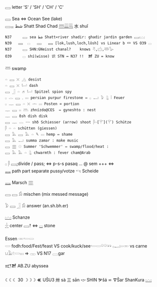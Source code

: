 𓈙 letter 'S' / 'SH' / 'CH' / 'C'  

𓈙 Sea ⇔ Ocean See (lake)  
𓈙𓈇 شط Shatt Shad Chad [𓆷](𓆷)[𓇏](𓇏)[𓇐](𓇐) 水 shuǐ  

```  
N37		𓈙 sea شط Shatt⋍river shadir: ghadir jardin garden 𓈙𓏤𓈉  
N39   𓈜  𓊌   𓈚   𓈛 [lok,lush,loch,lösh] vs Linear b 𐃑 VS O39 𓊌  
N37		𓈙 SHN:GNeisst chanal?    knows 𓄃,𓐠,𓅸𓅭  
O39		𓊌 shí(wisse) 识 STN ↔ N37 !!  𒍪 ZU = know  
```  
𓆷 swamp  
```  
𓏏 𓈙 𓏴 𓂻 desist  
𓏏 𓈙 𓏴 𓂡 dash  
𓈙 𓃀 𓏏 𓂉 𓂡 Spitzel spion spy  
𓊪 𓂋 𓈙 𓈒 𓏥 persian purpur firestone ⇔ 𓊪 𓂝 𓅱 𓊮 𓏪 Feuer  
𓊪 𓊃 𓈙 𓏏 𓏴 𓏛 𓏥 Posten ⋍ portion  
𓊃 𓈙 𓏮 𓅹 zhnízdo@CES  ⇔ gyneshto : nest  
𓊃 𓈙 δsh dish disk  
𓈙 𓊃 𓂋 𓌕 shδ Schiesser (arrow) shoot 𓋴𓏏[𓄝](𓄝) Schütze  
𓋴 𓏏 𓏏 schütten (giessen)  
𓈙 𓅓 𓈙 𓅓 𓏏 𓆰 𓏥 hemp ⇔ shame  
𓈙 𓅓 𓂝 summa zamar : make music  
𓈙 𓈗 𓇳 Summer 'Schwemmer' ⇔ swamp/flood/heat :  
𓈙 𓅓 𓅓 𓏏 𓊮 chwarmth : fever cham@Arab  
```  
𓊪 𓋴 𓈙;divide / pass;  ⇔ p-s-s pasaq … @ sem +++ ⇔  
[𓈘](𓈘) path part separate pussy/votze 𓄞 Scheide  

[𓈘](𓈘) Marsch [𓈗](𓈗)  

𓈙 𓈙 𓀁 mischen (mix messed message)  

𓅱 𓈙 𓃀 𓀁 answer (an.sh.bh.er)  

[𓈉](𓈉) Schanze  
[𓏶](𓏶) center 𓈙𒁹  ⇔ [𓊌](𓊌) stone  

Essen 𓏒𓏕𓋰  
𓏳 fodh:food/Fest/feast VS cook/kuck/see𓏕𓋰𓏖𓏖𓏗𓏗 𓊪𓂝𓏏𓏒 vs carne 𓂓𓄿𓏲𓏳𓏥 => 𓊔 VS N17 𓈀gar  

𒀊𒍪 AB.ZU abyssea  

☾☾☾ 30 ☽☽☽ 𒌍 UŠU3 卅 sà 三 sān 𐎌 SHIN 𒃻šá ⋍ 𒐼Šar ShanKura [𓈉](𓈉)  
